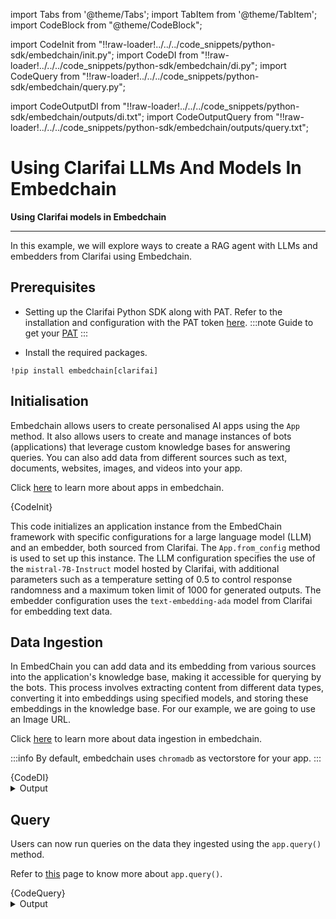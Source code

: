 import Tabs from '@theme/Tabs';
import TabItem from '@theme/TabItem';
import CodeBlock from "@theme/CodeBlock";

import CodeInit from "!!raw-loader!../../../code_snippets/python-sdk/embedchain/init.py";
import CodeDI from "!!raw-loader!../../../code_snippets/python-sdk/embedchain/di.py";
import CodeQuery from "!!raw-loader!../../../code_snippets/python-sdk/embedchain/query.py";




import CodeOutputDI from "!!raw-loader!../../../code_snippets/python-sdk/embedchain/outputs/di.txt";
import CodeOutputQuery from "!!raw-loader!../../../code_snippets/python-sdk/embedchain/outputs/query.txt";



# Using Clarifai LLMs And Models In Embedchain
**Using Clarifai models in Embedchain**
<hr />

In this example, we will explore ways to create a RAG agent with LLMs and embedders from Clarifai using Embedchain.


## Prerequisites

* Setting up the Clarifai Python SDK along with PAT. Refer to the installation and configuration with the PAT token [here](https://docs.clarifai.com/python-sdk/sdk-overview/).
:::note
Guide to get your [PAT](https://docs.clarifai.com/clarifai-basics/authentication/personal-access-tokens)
:::

* Install the required packages.
```
!pip install embedchain[clarifai]
```

## Initialisation

Embedchain allows users to create personalised AI apps using the `App` method. It also allows users to create and manage instances of bots (applications) that leverage custom knowledge bases for answering queries. You can also add data from different sources such as text, documents, websites, images, and videos into your app. 

Click [here](https://docs.embedchain.ai/api-reference/app/overview) to learn more about apps in embedchain.

<Tabs>
<TabItem value="python" label="Python">
    <CodeBlock className="language-python">{CodeInit}</CodeBlock>
</TabItem>
</Tabs>

This code initializes an application instance from the EmbedChain framework with specific configurations for a large language model (LLM) and an embedder, both sourced from Clarifai. The `App.from_config` method is used to set up this instance. The LLM configuration specifies the use of the `mistral-7B-Instruct` model hosted by Clarifai, with additional parameters such as a temperature setting of 0.5 to control response randomness and a maximum token limit of 1000 for generated outputs. The embedder configuration uses the `text-embedding-ada` model from Clarifai for embedding text data. 


## Data Ingestion

In EmbedChain you can add data and its embedding from various sources into the application's knowledge base, making it accessible for querying by the bots. This process involves extracting content from different data types, converting it into embeddings using specified models, and storing these embeddings in the knowledge base. For our example, we are going to use an Image URL.

Click [here](https://docs.embedchain.ai/api-reference/app/add) to learn more about data ingestion in embedchain.

:::info
By default, embedchain uses `chromadb` as vectorstore for your app.
:::

<Tabs>
<TabItem value="python" label="Python">
    <CodeBlock className="language-python">{CodeDI}</CodeBlock>
</TabItem>
</Tabs>
<details>
  <summary>Output</summary>
   <CodeBlock className="language-python">{CodeOutputDI}</CodeBlock>
</details>

## Query

Users can now run queries on the data they ingested using the `app.query()` method.

Refer to [this](https://docs.embedchain.ai/api-reference/app/query) page to know more about `app.query()`.

<Tabs>
<TabItem value="python" label="Python">
    <CodeBlock className="language-python">{CodeQuery}</CodeBlock>
</TabItem>
</Tabs>
<details>
  <summary>Output</summary>
   <CodeBlock className="language-python">{CodeOutputQuery}</CodeBlock>
</details>